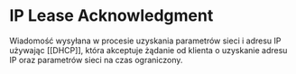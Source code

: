 # IP Lease Acknowledgment
Wiadomość wysyłana w procesie uzyskania parametrów sieci i adresu IP używając [[DHCP]], która akceptuje żądanie od klienta o uzyskanie adresu IP oraz parametrów sieci na czas ograniczony.